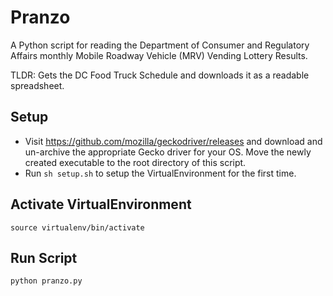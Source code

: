 # Pranzo

A Python script for reading the Department of Consumer and Regulatory Affairs monthly Mobile Roadway Vehicle (MRV) Vending Lottery Results.

TLDR: Gets the DC Food Truck Schedule and downloads it as a readable spreadsheet.

## Setup
* Visit https://github.com/mozilla/geckodriver/releases and download and un-archive the appropriate Gecko driver for your OS. Move the newly created executable to the root directory of this script.
* Run `sh setup.sh` to setup the VirtualEnvironment for the first time.

## Activate VirtualEnvironment
```
source virtualenv/bin/activate
```

## Run Script
```
python pranzo.py
```

